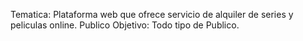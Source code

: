 Tematica: Plataforma web que ofrece servicio de alquiler de series y peliculas online. 
Publico Objetivo: Todo tipo de Publico.
